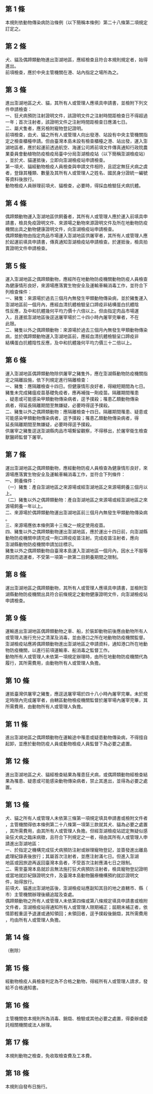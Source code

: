 第 1 條
-------
本規則依動物傳染病防治條例（以下簡稱本條例）第二十八條第二項規定  
訂定之。

第 2 條
-------
犬、貓及偶蹄類動物進出澎湖地區，應經檢查且符合本規則規定者，始得  
進出。  
前項檢查，應於中央主管機關在港、站內指定之場所為之。

第 3 條
-------
進出澎湖地區之犬、貓，其所有人或管理人應填具申請書，並檢附下列文  
件申請檢查：  
一、狂犬病預防注射證明文件，該證明文件之注射時間距檢查日不得超過  
    一年；首次注射者，該證明文件之注射時間距檢查日應滿七日。  
二、屬犬隻者，應另檢附寵物登記證明。  
前項檢查，由犬、貓之所有人或管理人向出發港、站設有中央主管機關指  
定之檢查櫃檯申請。但由臺灣本島未設有檢查櫃檯之港、站出發，運入澎  
湖地區者，應於起運前透過航空、海運公司將前項文件傳真通知行政院農  
業委員會動植物防疫檢疫局臺中分局澎湖檢疫站（以下簡稱澎湖檢疫站）  
，並於犬、貓運抵後，立即向澎湖檢疫站申請檢查。  
第一項犬、貓經動物檢疫人員檢查與申請文件相符，且認定無狂犬病之虞  
者，登錄其種類、數量及其所有人或管理人之姓名、國民身分證統一編號  
等資料後放行。  
動物檢疫人員辦理前項犬、貓檢查，必要時，得採血檢驗狂犬病抗體。

第 4 條
-------
偶蹄類動物運入澎湖地區供飼養者，其所有人或管理人應於運入前填具申  
請書，檢具免疫證明文件、來源場之動物來源證明文件及所在地動物防疫  
機關出具之動物健康證明文件，向澎湖檢疫站申請檢查。  
偶蹄類動物由指定肉品市場運入澎湖地區供屠宰者，其所有人或管理人應  
於起運前填具申請書，傳真通知澎湖檢疫站申請檢查。於運抵後，檢具拍  
賣證明文件申請檢查。

第 5 條
-------
運入澎湖地區之偶蹄類動物，應經所在地動物防疫機關動物防疫人員檢查  
為健康情形良好，來源場應落實生物安全及運輸車輛消毒工作，並符合下  
列檢查條件：  
一、豬隻：來源場於過去三個月內無發生甲類動物傳染病，並於豬隻運入  
    澎湖地區前一個月內，應經血清抗體檢驗呈口蹄疫非結構蛋白抗體陰  
    性反應，及中和抗體幾何平均力價十六倍以上。但由指定肉品市場運  
    入，且運抵澎湖地區後逕送屠宰場於二十四小時內屠宰完畢者，不在  
    此限。  
二、豬隻以外之偶蹄類動物：來源場於過去三個月內無發生甲類動物傳染  
    病，並於偶蹄類動物運入澎湖地區前，應經血清抗體檢驗呈口蹄疫非  
    結構蛋白抗體陰性反應，及中和抗體幾何平均力價三十二倍以上。

第 6 條
-------
運入澎湖地區偶蹄類動物除供屠宰之豬隻外，應在澎湖縣動物防疫機關指  
定之隔離設施，依下列規定進行隔離檢查：  
一、豬隻：應隔離檢查十四日。但健康情形良好者，得縮短期間為七日。  
    豬隻未完成豬瘟疫苗基礎免疫者，應再補強一劑疫苗。隔離期間罹患  
    、疑患或可能感染甲類動物傳染病者，逕予撲殺；罹患乙類動物傳染  
    病者，得延長隔離期間至無嫌疑，必要時得逕予撲殺。  
二、豬隻以外之偶蹄類動物：應隔離檢查十四日。隔離期間罹患、疑患或  
    可能感染甲類動物傳染病者，逕予撲殺；罹患乙類動物傳染病者，得  
    延長隔離期間至無嫌疑，必要時得逕予撲殺。  
供屠宰之豬隻逕送澎湖縣肉品市場繫留觀察，不得移出，於屠宰衛生檢查  
獸醫師監督下屠宰。

第 7 條
-------
運出澎湖地區之偶蹄類動物，應經動物防疫人員檢查為健康情形良好，來  
源場應落實生物安全及運輸車輛消毒工作，並符合下列條件：  
一、飼養條件：  
（一）豬隻：產自澎湖地區之來源場或經澎湖地區之來源場飼養三個月以  
      上。  
（二）豬隻以外之偶蹄類動物：產自澎湖地區之來源場或經澎湖地區之來  
      源場飼養一年以上。  
二、來源場於偶蹄類動物運出澎湖地區前三個月內無發生甲類動物傳染病  
    。  
三、來源場應依本條例第十三條之一規定使用疫苗。  
四、豬隻以外之偶蹄類動物運出澎湖地區，應於運出十四日前，向澎湖縣  
    動物防疫機關申請完成一劑口蹄疫疫苗注射。完成疫苗注射者，應向  
    澎湖縣動物防疫機關申請加註標示。  
豬隻以外之偶蹄類動物自臺灣本島運入澎湖地區一個月內，因水土不服等  
原因而退運者，不受第一項第一款第二目飼養期間之限制。

第 8 條
-------
運出澎湖地區之偶蹄類動物，其所有人或管理人應填具申請書，並檢附澎  
湖縣動物防疫機關出具符合前條規定之動物健康證明文件，向澎湖檢疫站  
申請檢查。

第 9 條
-------
運輸進出澎湖地區偶蹄類動物之車、船，於裝卸動物前後應由動物所有人  
或管理人施行充分之清潔及消毒，並由港口之所在地動物防疫機關監督。  
澎湖檢疫站應將偶蹄類動物進出澎湖地區之申請資料，通知港口所在地動  
物防疫機關，以進行前項運輸車、船消毒之監督工作。  
動物所有人或管理人未依第一項規定辦理時，由所在地動物防疫機關代為  
履行，其所需費用，由動物所有人或管理人負擔。

第 10 條
--------
運抵臺灣供屠宰之豬隻，應逕送屠宰場於四十八小時內屠宰完畢。未於規  
定時限內完成屠宰者，由轄區動物檢疫機關監督於屠宰場內屠宰完畢，其  
所需費用，由動物所有人或管理人負擔。

第 11 條
--------
進出澎湖地區之偶蹄類動物在運輸途中罹患或疑患動物傳染病，不得擅自  
起卸，並應於動物防疫人員或動物檢疫人員監督下為必要之處置。

第 12 條
--------
進出澎湖地區之犬、貓經檢查結果為罹患狂犬病，或偶蹄類動物經檢查結  
果為罹患、疑患或可能感染動物傳染病者，禁止其進出，並得為必要之處  
置。

第 13 條
--------
犬、貓之所有人或管理人未依第三條第一項規定填具申請書或檢附文件者  
，主管機關得依本條例第二十八條第一項第三款就其犬、貓為必要之處置  
，其所需費用，由其所有人或管理人負擔。但經澎湖檢疫站認定無疑似感  
染狂犬病之臨床病徵，且符合下列規定之一者，得由其所有人或管理人申  
請進出澎湖地區：  
一、於指定之機構完成狂犬病預防注射或辦理寵物登記，並簽發進出離島  
    處理紀錄表後放行；其屬首次注射者，並應注射滿七日。但進入澎湖  
    地區或因旅遊再返回臺灣本島者，不受首次注射應滿七日之限制。  
二、需至臺灣本島就診且無法施打狂犬病預防注射者，檢具寵物登記證明  
    或當地就診紀錄證明文件，及臺灣本島動物醫療機構預約就診證明文  
    件，始得放行。  
前項犬、貓進出澎湖地區後，澎湖檢疫站應副知其目的地之直轄市、縣（  
市）主管機關辦理後續追蹤及查處。  
偶蹄類動物之所有人或管理人未依第四條或第八條規定填具申請書或檢附  
文件者，澎湖檢疫站得通知所有人或管理人限期補正；屆期未補正者，依  
情節輕重逕予退運或通知領回；未領回者，逕予撲殺後銷燬，其所需費用  
，均由所有人或管理人負擔。

第 14 條
--------
（刪除）

第 15 條
--------
經動物檢疫人員檢查判定為不合格之動物，得經所有人或管理人請求，發  
給不合格通知書。

第 16 條
--------
主管機關依本規則所為消毒、銷燬、檢驗或其他必要之處置，得委辦或委  
託相關機關或法人辦理。

第 17 條
--------
本規則動物之檢查，免收取檢查費及工本費。

第 18 條
--------
本規則自發布日施行。

